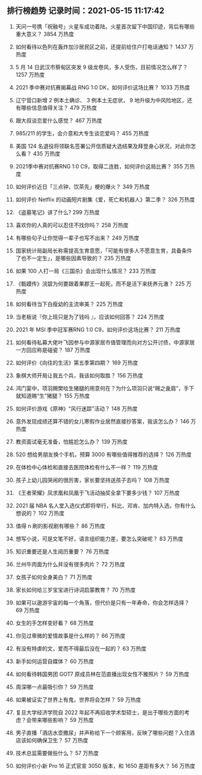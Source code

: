 
## 排行榜趋势 记录时间：2021-05-15 11:17:42
  
  1. 天问一号携「祝融号」火星车成功着陆，火星首次留下中国印迹，背后有哪些重大意义？ 3854 万热度
    
  2. 如何看待以色列在轰炸加沙居民区之前，还提前给住户打电话通知？ 1437 万热度
    
  3. 5 月 14 日武汉市蔡甸区突发 9 级龙卷风，多人受伤，目前情况怎么样了？ 1257 万热度
    
  4. 2021 季中赛对抗赛揭幕战 RNG 1:0 DK，如何评价这场比赛？ 1033 万热度
    
  5. 辽宁营口新增 2 例本土确诊、 3 例本土无症状， 9 地升级为中风险地区，还有哪些信息值得关注？ 479 万热度
    
  6. 跟大叔谈恋爱什么感觉？ 467 万热度
    
  7. 985/211 的学生，会介意和大专生谈恋爱吗？ 455 万热度
    
  8. 美国 124 名退役将领联名签署公开信质疑大选结果及拜登身心状况，对此你怎么看？ 435 万热度
    
  9. 2021季中赛对抗赛RNG 1:0 C9，取得二连胜，如何评价这局比赛？ 355 万热度
    
  10. 如何评价近日「三点钟，饮茶先」梗的爆火？ 349 万热度
    
  11. 如何评价 Netflix 的动画短片剧集《爱，死亡和机器人》第二季？ 326 万热度
    
  12. 《盗墓笔记》讲了什么? 299 万热度
    
  13. 喜欢你的人真的可以忍住不找你吗？ 258 万热度
    
  14. 有哪些句子让你觉得一辈子也写不出来？ 249 万热度
    
  15. 国家统计局副局长称需提高生育意愿，「可能有很多人不愿意生育，具备条件了也不一定生」，是哪些因素导致的？ 235 万热度
    
  16. 如果 100 人打一局《三国杀》会出现什么情况？ 233 万热度
    
  17. 《甄嬛传》浣碧为何要跟着果郡王一起死，而不是活下来抚养元澈？ 225 万热度
    
  18. 如何看待当下白瘦幼的主流审美？ 225 万热度
    
  19. 当老板说『你上班只是为了钱吗 』，应该如何回答？ 224 万热度
    
  20. 2021 年 MSI 季中冠军赛RNG 1:0 C9，如何评价这场比赛？ 211 万热度
    
  21. 如何看待私募大佬叶飞因参与中源家居市值管理而向对方公开讨债，中源家居一方回应称是碰瓷？ 187 万热度
    
  22. 如何评价《向往的生活》第五季第四期？ 169 万热度
    
  23. 象棋大师开局让我五个兵，我该如何取胜？ 156 万热度
    
  24. 鸿门宴中，项羽赐樊哙生猪腿的用意何在？为什么项羽只说“赐之彘肩”，手下就知道赐“生”猪腿？ 155 万热度
    
  25. 如何评价游戏《原神》“风行迷踪”活动？ 148 万热度
    
  26. 意外发现成绩还算不错的女儿寒假作业居然直接抄答案，我该怎么办？ 146 万热度
    
  27. 教资面试毫无准备，怕尴尬怎么办？ 139 万热度
    
  28. 520 想给男朋友换个手机，预算 3000 有哪些值得推荐的选择？ 126 万热度
    
  29. 在体检中心体检和直接去医院体检有什么不一样？ 119 万热度
    
  30. 孩子上幼儿园哭闹的很厉害，家长要坚持送孩子去吗？ 108 万热度
    
  31. 《王者荣耀》凤求凰和凤凰于飞活动抽奖全拿下要多少钱？ 107 万热度
    
  32. 2021 届 NBA 名人堂入选仪式即将举行，科比、邓肯、加内特入选，你有什么想说的？ 102 万热度
    
  33. 值得 n 刷的影视剧有哪些？ 86 万热度
    
  34. 想写小说，可是文笔不好，语言组织能力差，要怎么突破呢？ 83 万热度
    
  35. 知识重要还是人生阅历重要？ 76 万热度
    
  36. 兰州牛肉面为什么并没有很多肉片？ 72 万热度
    
  37. 女孩子如何全身美白？ 71 万热度
    
  38. 家长如何给三岁宝宝进行诗词启蒙教育？ 70 万热度
    
  39. 如果可以遨游宇宙的每一个角落，但代价是只有一年寿命，你会怎样选择？ 69 万热度
    
  40. 女生的手怎样变好看？ 68 万热度
    
  41. 你见过卑微的爱情故事是什么样的？ 66 万热度
    
  42. 有没有特虐的文，爱而不得最后没在一起的？ 63 万热度
    
  43. 新手如何运营自媒体？ 60 万热度
    
  44. 如何看待韩国男团 GOT7 原成员林在范直播出现女性不雅照片？ 59 万热度
    
  45. 周深哪一点最吸引你？ 59 万热度
    
  46. 如果被证实了世界上有鬼，世界将会怎样？ 59 万热度
    
  47. 复旦大学经济学院自 2022 年起不再招收学术型硕士，是出于哪些方面的考虑？会带来哪些影响？ 59 万热度
    
  48. 男子直播「酒店水壶撒尿」并声称给下一个顾客用，反映了哪些问题？入住酒店该如何确保卫生？ 57 万热度
    
  49. 技术总监需要做些什么？ 57 万热度
    
  50. 如何评价小新 Pro 16 正式官宣 3050 版本，和 1650 差距有多大？ 56 万热度
    